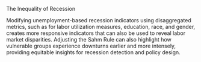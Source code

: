 The Inequality of Recession

Modifying unemployment-based recession indicators using disaggregated metrics, such as for labor utilization measures, education, race, and gender, creates more responsive indicators that can also be used to reveal labor market disparities. Adjusting the Sahm Rule can also highlight how vulnerable groups experience downturns earlier and more intensely, providing equitable insights for recession detection and policy design.